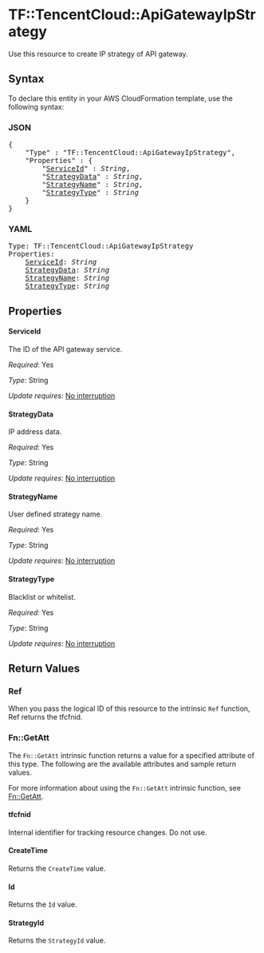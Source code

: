 # TF::TencentCloud::ApiGatewayIpStrategy

Use this resource to create IP strategy of API gateway.

## Syntax

To declare this entity in your AWS CloudFormation template, use the following syntax:

### JSON

<pre>
{
    "Type" : "TF::TencentCloud::ApiGatewayIpStrategy",
    "Properties" : {
        "<a href="#serviceid" title="ServiceId">ServiceId</a>" : <i>String</i>,
        "<a href="#strategydata" title="StrategyData">StrategyData</a>" : <i>String</i>,
        "<a href="#strategyname" title="StrategyName">StrategyName</a>" : <i>String</i>,
        "<a href="#strategytype" title="StrategyType">StrategyType</a>" : <i>String</i>
    }
}
</pre>

### YAML

<pre>
Type: TF::TencentCloud::ApiGatewayIpStrategy
Properties:
    <a href="#serviceid" title="ServiceId">ServiceId</a>: <i>String</i>
    <a href="#strategydata" title="StrategyData">StrategyData</a>: <i>String</i>
    <a href="#strategyname" title="StrategyName">StrategyName</a>: <i>String</i>
    <a href="#strategytype" title="StrategyType">StrategyType</a>: <i>String</i>
</pre>

## Properties

#### ServiceId

The ID of the API gateway service.

_Required_: Yes

_Type_: String

_Update requires_: [No interruption](https://docs.aws.amazon.com/AWSCloudFormation/latest/UserGuide/using-cfn-updating-stacks-update-behaviors.html#update-no-interrupt)

#### StrategyData

IP address data.

_Required_: Yes

_Type_: String

_Update requires_: [No interruption](https://docs.aws.amazon.com/AWSCloudFormation/latest/UserGuide/using-cfn-updating-stacks-update-behaviors.html#update-no-interrupt)

#### StrategyName

User defined strategy name.

_Required_: Yes

_Type_: String

_Update requires_: [No interruption](https://docs.aws.amazon.com/AWSCloudFormation/latest/UserGuide/using-cfn-updating-stacks-update-behaviors.html#update-no-interrupt)

#### StrategyType

Blacklist or whitelist.

_Required_: Yes

_Type_: String

_Update requires_: [No interruption](https://docs.aws.amazon.com/AWSCloudFormation/latest/UserGuide/using-cfn-updating-stacks-update-behaviors.html#update-no-interrupt)

## Return Values

### Ref

When you pass the logical ID of this resource to the intrinsic `Ref` function, Ref returns the tfcfnid.

### Fn::GetAtt

The `Fn::GetAtt` intrinsic function returns a value for a specified attribute of this type. The following are the available attributes and sample return values.

For more information about using the `Fn::GetAtt` intrinsic function, see [Fn::GetAtt](https://docs.aws.amazon.com/AWSCloudFormation/latest/UserGuide/intrinsic-function-reference-getatt.html).

#### tfcfnid

Internal identifier for tracking resource changes. Do not use.

#### CreateTime

Returns the <code>CreateTime</code> value.

#### Id

Returns the <code>Id</code> value.

#### StrategyId

Returns the <code>StrategyId</code> value.

